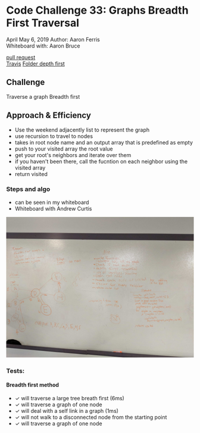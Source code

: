 
# Code Challenge 33: Graphs Breadth First Traversal
April May 6, 2019
Author: Aaron Ferris   
Whiteboard with: Aaron Bruce
  
[pull request](https://github.com/abferris/data-structures-and-algorithms/pull/59)  
[Travis](https://travis-ci.com/abferris/data-structures-and-algorithms)
[Folder depth first](https://github.com/abferris/data-structures-and-algorithms/graphs/depth/)


## Challenge
Traverse a graph Breadth first

## Approach & Efficiency
* Use the weekend adjacently list to represent the graph
* use recursion to travel to nodes
* takes in root node name and an output array that is predefined as empty
* push to your visited array the root value
*  get your root's neighbors and iterate over them
* if you haven't been there, call the fucntion on each neighbor using the visited array
* return visited


### Steps and algo
* can be seen in my whiteboard
* Whiteboard with Andrew Curtis

![DepthTraversal](./depth.jpg)

### Tests: 
#### Breadth first method
  * ✓ will traverse a large tree breath first (6ms)
  * ✓ will traverse a graph of one node
  * ✓ will deal with a self link in a graph (1ms)
  * ✓ will not walk to a disconnected node from the starting point
  * ✓ will traverse a graph of one node
